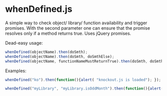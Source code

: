 # whenDefined.js
A simple way to check object/ library/ function availability and trigger promises. With the second parameter one can ensure that the promise resolves only if a method returns true. Uses jQuery promises.

Dead-easy usage:
  ```javascript
  whenDefined(objectName).then(doSmth);
  whenDefined(objectName).then(doSmth, doSmthElse);
  whenDefined(objectName, functionNameMustReturnTrue).then(doSmth, doSmthElse);
  ```
Examples: </br>
```javascript
whenDefined("ko").then(function(){alert( "knockout.js is loaded"); }); 

whenDefined("myLibrary", "myLibrary.isOddMonth").then(function(){alert( "myLibrary is loaded and it is an odd month!"); });
 ```
